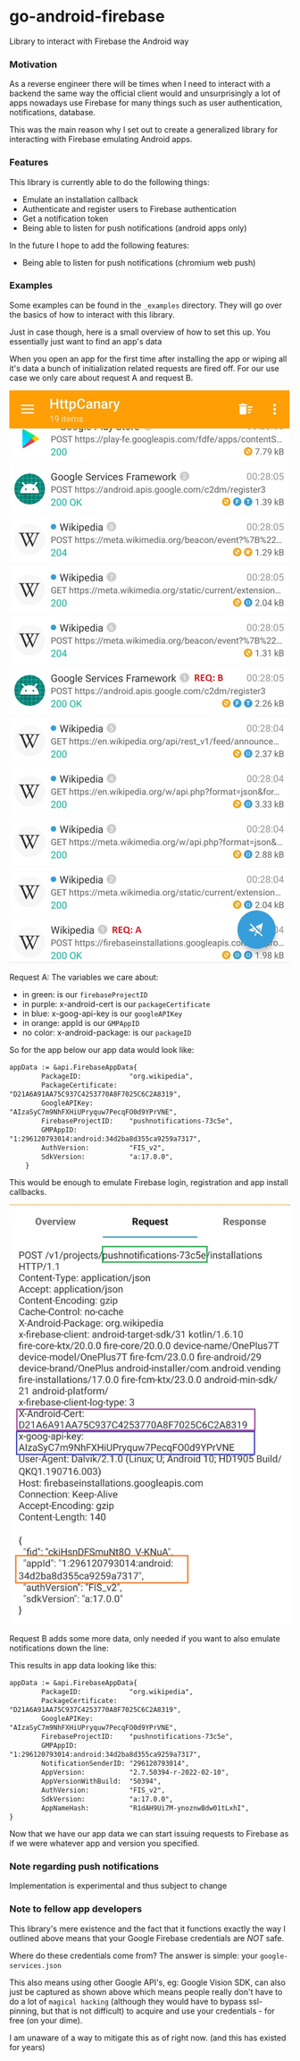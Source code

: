 # go-android-firebase
Library to interact with Firebase the Android way

### Motivation
As a reverse engineer there will be times when I need to interact with a backend the same way the official client would and unsurprisingly a lot of apps nowadays use Firebase for many things such as user authentication, notifications, database.

This was the main reason why I set out to create a generalized library for interacting with Firebase emulating Android apps.

### Features

This library is currently able to do the following things:
* Emulate an installation callback
* Authenticate and register users to Firebase authentication
* Get a notification token
* Being able to listen for push notifications (android apps only)

In the future I hope to add the following features:
* Being able to listen for push notifications (chromium web push)

### Examples

Some examples can be found in the ``_examples`` directory. They will go over the basics of how to interact with this library.

Just in case though, here is a small overview of how to set this up.
You essentially just want to find an app's data

When you open an app for the first time after installing the app or wiping all it's data a bunch of initialization related requests are fired off.
For our use case we only care about request A and request B.

![request_list](https://github.com/BRUHItsABunny/go-android-firebase/raw/main/_resources/images/requests_list.jpg)

Request A:
The variables we care about:
* in green: is our `firebaseProjectID`
* in purple: x-android-cert is our `packageCertificate`
* in blue: x-goog-api-key is our `googleAPIKey`
* in orange: appId is our `GMPAppID`
* no color: x-android-package: is our `packageID`

So for the app below our app data would look like:

```
appData := &api.FirebaseAppData{
		PackageID:            "org.wikipedia",
		PackageCertificate:   "D21A6A91AA75C937C4253770A8F7025C6C2A8319",
		GoogleAPIKey:         "AIzaSyC7m9NhFXHiUPryquw7PecqFO0d9YPrVNE",
		FirebaseProjectID:    "pushnotifications-73c5e",
		GMPAppID:             "1:296120793014:android:34d2ba8d355ca9259a7317",
		AuthVersion:          "FIS_v2",
		SdkVersion:           "a:17.0.0",
	}
```
This would be enough to emulate Firebase login, registration and app install callbacks.

![req_a_request](https://github.com/BRUHItsABunny/go-android-firebase/raw/main/_resources/images/req_a_request.jpg)

Request B adds some more data, only needed if you want to also emulate notifications down the line:

This results in app data looking like this:
```
appData := &api.FirebaseAppData{
		PackageID:            "org.wikipedia",
		PackageCertificate:   "D21A6A91AA75C937C4253770A8F7025C6C2A8319",
		GoogleAPIKey:         "AIzaSyC7m9NhFXHiUPryquw7PecqFO0d9YPrVNE",
		FirebaseProjectID:    "pushnotifications-73c5e",
		GMPAppID:             "1:296120793014:android:34d2ba8d355ca9259a7317",
		NotificationSenderID: "296120793014",
		AppVersion:           "2.7.50394-r-2022-02-10",
		AppVersionWithBuild:  "50394",
		AuthVersion:          "FIS_v2",
		SdkVersion:           "a:17.0.0",
		AppNameHash:          "R1dAH9Ui7M-ynoznwBdw01tLxhI",
}
```

Now that we have our app data we can start issuing requests to Firebase as if we were whatever app and version you specified.

### Note  regarding push notifications
Implementation is experimental and thus subject to change

### Note to fellow app developers
This library's mere existence and the fact that it functions exactly the way I outlined above means that your Google Firebase credentials are *NOT* safe.

Where do these credentials come from? The answer is simple: your `google-services.json`

This also means using other Google API's, eg: Google Vision SDK, can also just be captured as shown above which means people really don't have to do a lot of `magical hacking` (although they would have to bypass ssl-pinning, but that is not difficult) to acquire and use your credentials - for free (on your dime).

I am unaware of a way to mitigate this as of right now. (and this has existed for years)